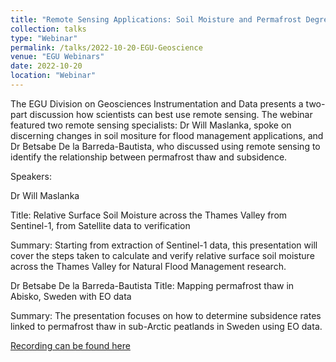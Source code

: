 ```yaml
---
title: "Remote Sensing Applications: Soil Moisture and Permafrost Degredation"
collection: talks
type: "Webinar"
permalink: /talks/2022-10-20-EGU-Geoscience
venue: "EGU Webinars"
date: 2022-10-20
location: "Webinar"
---
```


The EGU Division on Geosciences Instrumentation and Data presents a two-part discussion how scientists can best use remote sensing. The webinar featured two remote sensing specialists: Dr Will Maslanka,  spoke on discerning changes in soil mositure for flood management applications, and Dr Betsabe De la Barreda-Bautista, who discussed using remote sensing to identify the relationship between permafrost thaw and subsidence.

Speakers:

Dr Will Maslanka

Title: Relative Surface Soil Moisture across the Thames Valley from Sentinel-1, from Satellite data to verification

Summary: Starting from extraction of Sentinel-1 data, this presentation will cover the steps taken to calculate and verify relative surface soil moisture across the Thames Valley for Natural Flood Management research.

Dr Betsabe De la Barreda-Bautista
Title: Mapping permafrost thaw in Abisko, Sweden with EO data

Summary: The presentation focuses on how to determine subsidence rates linked to permafrost thaw in sub-Arctic peatlands in Sweden using EO data.

[Recording can be found here](https://www.youtube.com/watch?v=fDvDr3rgFww)

